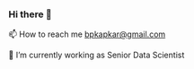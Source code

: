 ### Hi there 👋

📫 How to reach me bpkapkar@gmail.com

🔭 I’m currently working as Senior Data Scientist 

<!--
**bpkapkar/bpkapkar** is a ✨ _special_ ✨ repository because its `README.md` (this file) appears on your GitHub profile.


Here are some ideas to get you started:

- 
- 👯 I’m looking to collaborate on advance Data Science/ML/AI
- 💬 Ask me about ...
- 📫 How to reach me: **bpkapkar@gmail.com**
- 😄 Pronouns: ...
- ⚡ Fun fact: ** I love hiking on the mountain
-->

